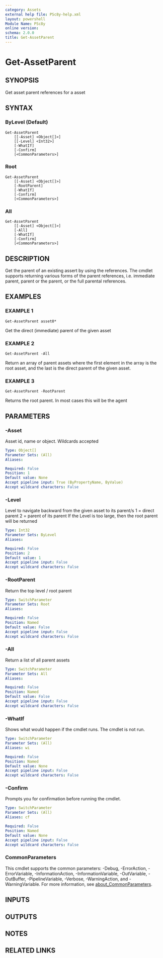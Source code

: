 ```yaml
---
category: Assets
external help file: PSc8y-help.xml
layout: powershell
Module Name: PSc8y
online version:
schema: 2.0.0
title: Get-AssetParent
---
```


# Get-AssetParent

## SYNOPSIS
Get asset parent references for a asset

## SYNTAX

### ByLevel (Default)
```
Get-AssetParent
	[[-Asset] <Object[]>]
	[[-Level] <Int32>]
	[-WhatIf]
	[-Confirm]
	[<CommonParameters>]
```

### Root
```
Get-AssetParent
	[[-Asset] <Object[]>]
	[-RootParent]
	[-WhatIf]
	[-Confirm]
	[<CommonParameters>]
```

### All
```
Get-AssetParent
	[[-Asset] <Object[]>]
	[-All]
	[-WhatIf]
	[-Confirm]
	[<CommonParameters>]
```

## DESCRIPTION
Get the parent of an existing assert by using the references.
The cmdlet supports returning
various forms of the parent references, i.e.
immediate parent, parent or the parent, or the
full parental references.

## EXAMPLES

### EXAMPLE 1
```
Get-AssetParent asset0*
```

Get the direct (immediate) parent of the given asset

### EXAMPLE 2
```
Get-AssetParent -All
```

Return an array of parent assets where the first element in the array is the root asset, and the last is the direct parent of the given asset.

### EXAMPLE 3
```
Get-AssetParent -RootParent
```

Returns the root parent.
In most cases this will be the agent

## PARAMETERS

### -Asset
Asset id, name or object.
Wildcards accepted

```yaml
Type: Object[]
Parameter Sets: (All)
Aliases:

Required: False
Position: 1
Default value: None
Accept pipeline input: True (ByPropertyName, ByValue)
Accept wildcard characters: False
```

### -Level
Level to navigate backward from the given asset to its parent/s
1 = direct parent
2 = parent of its parent
If the Level is too large, then the root parent will be returned

```yaml
Type: Int32
Parameter Sets: ByLevel
Aliases:

Required: False
Position: 2
Default value: 1
Accept pipeline input: False
Accept wildcard characters: False
```

### -RootParent
Return the top level / root parent

```yaml
Type: SwitchParameter
Parameter Sets: Root
Aliases:

Required: False
Position: Named
Default value: False
Accept pipeline input: False
Accept wildcard characters: False
```

### -All
Return a list of all parent assets

```yaml
Type: SwitchParameter
Parameter Sets: All
Aliases:

Required: False
Position: Named
Default value: False
Accept pipeline input: False
Accept wildcard characters: False
```

### -WhatIf
Shows what would happen if the cmdlet runs.
The cmdlet is not run.

```yaml
Type: SwitchParameter
Parameter Sets: (All)
Aliases: wi

Required: False
Position: Named
Default value: None
Accept pipeline input: False
Accept wildcard characters: False
```

### -Confirm
Prompts you for confirmation before running the cmdlet.

```yaml
Type: SwitchParameter
Parameter Sets: (All)
Aliases: cf

Required: False
Position: Named
Default value: None
Accept pipeline input: False
Accept wildcard characters: False
```

### CommonParameters
This cmdlet supports the common parameters: -Debug, -ErrorAction, -ErrorVariable, -InformationAction, -InformationVariable, -OutVariable, -OutBuffer, -PipelineVariable, -Verbose, -WarningAction, and -WarningVariable. For more information, see [about_CommonParameters](http://go.microsoft.com/fwlink/?LinkID=113216).

## INPUTS

## OUTPUTS

## NOTES

## RELATED LINKS
